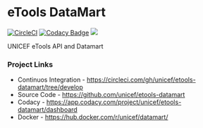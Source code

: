 eTools DataMart
===============

[![CircleCI](https://circleci.com/gh/unicef/etools-datamart/tree/develop.svg?style=svg&circle-token=)](https://circleci.com/gh/unicef/etools-datamart/tree/develop)
[![Codacy Badge](https://api.codacy.com/project/badge/Grade/819135a936894e678066e895604fd24f)](https://www.codacy.com/app/UNICEF/etools-datamart?utm_source=github.com&amp;utm_medium=referral&amp;utm_content=unicef/etools-datamart&amp;utm_campaign=Badge_Grade)
[![](https://images.microbadger.com/badges/version/unicef/datamart.svg)](https://hub.docker.com/r/unicef/datamart/)


UNICEF eTools API and Datamart



### Project Links

 - Continuos Integration - https://circleci.com/gh/unicef/etools-datamart/tree/develop
 - Source Code - https://github.com/unicef/etools-datamart
 - Codacy - https://app.codacy.com/project/unicef/etools-datamart/dashboard
 - Docker - https://hub.docker.com/r/unicef/datamart/
 
